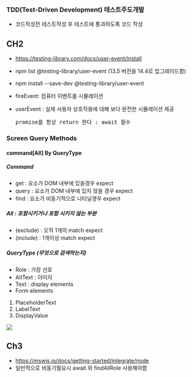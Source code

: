 ### TDD(Test-Driven Development) 테스트주도개발
- 코드작성전 테스트작성 후 테스트에 통과하도록 코드 작성


## CH2
- https://testing-library.com/docs/user-event/install
- npm list @testing-library/user-event (13.5 버전을 14.4로 업그레이드함)
- npm install --save-dev @testing-library/user-event


- fireEvent: 컴퓨터 이벤트를 시뮬레이션
- userEvent : 실제 사용자 상호작용에 대해 보다 완전한 시뮬레이션 제공 <pre>promise를 항상 return 한다 : await 필수 </pre>


### Screen Query Methods

#### command[All] By QueryType

##### Command

- get : 요소가 DOM 내부에 있을경우 expect
- query : 요소가 DOM 내부에 있지 않을 경우 expect
- find : 요소가 비동기적으로 나타날경우 expect


##### All : 포함시키거나 포함 시키지 않는 부분
- (exclude) :  오직 1개의 match expect
- (include) :  1개이상 match expect

##### QueryType (무엇으로 검색하는지)
- Role : 가장 선호 
- AltText : 이미지
- Text : display elements
- Form elements
1. PlaceholderText  
2. LabelText 
3. DisplayValue  

![](https://velog.velcdn.com/images/100dongwoo/post/e4fb862b-1520-405d-b21f-b2bf34653abe/image.png)



## Ch3
- https://mswjs.io/docs/getting-started/integrate/node
- 일반적으로 비동기필요시 await 와 findAllRole 사용해야함
